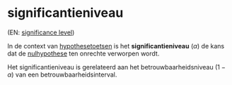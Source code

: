 # significantieniveau

(EN: [significance level](../en/significance-level.md))

In de context van [hypothesetoetsen](hypothesetoets.md) is het **significantieniveau** ($\alpha$) de kans dat de [nulhypothese](nulhypothese.md) ten onrechte verworpen wordt.

Het significantieniveau is gerelateerd aan het betrouwbaarheidsniveau ($1 - \alpha$) van een betrouwbaarheidsinterval.
